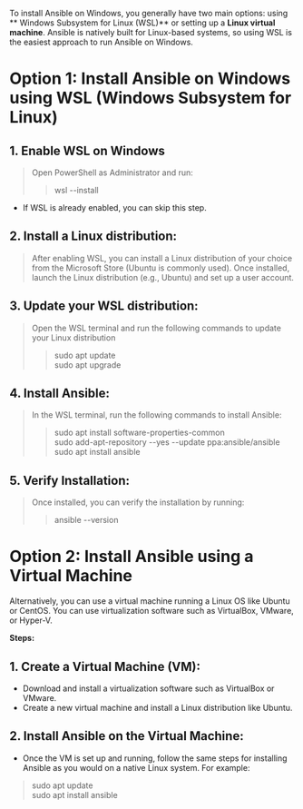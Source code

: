 To install Ansible on Windows, you generally have two main options: using ** Windows Subsystem for Linux (WSL)** or setting up a **Linux virtual machine**. Ansible is natively built for Linux-based systems, so using WSL is the easiest approach to run Ansible on Windows.

# Option 1: Install Ansible on Windows using WSL (Windows Subsystem for Linux)
## 1. Enable WSL on Windows
> Open PowerShell as Administrator and run:
> > wsl --install
* If WSL is already enabled, you can skip this step.

## 2. Install a Linux distribution:
> After enabling WSL, you can install a Linux distribution of your choice from the Microsoft Store (Ubuntu is commonly used).
> Once installed, launch the Linux distribution (e.g., Ubuntu) and set up a user account.

## 3. Update your WSL distribution:
> Open the WSL terminal and run the following commands to update your Linux distribution
> > sudo apt update <br />
sudo apt upgrade

## 4. Install Ansible:

> In the WSL terminal, run the following commands to install Ansible:
> > sudo apt install software-properties-common<br />
> > sudo add-apt-repository --yes --update ppa:ansible/ansible<br />
> > sudo apt install ansible

## 5. Verify Installation:
> Once installed, you can verify the installation by running:
> > ansible --version


# Option 2: Install Ansible using a Virtual Machine

Alternatively, you can use a virtual machine running a Linux OS like Ubuntu or CentOS. You can use virtualization software such as VirtualBox, VMware, or Hyper-V.

**Steps:**
## 1. Create a Virtual Machine (VM):
* Download and install a virtualization software such as VirtualBox or VMware.
* Create a new virtual machine and install a Linux distribution like Ubuntu.

## 2. Install Ansible on the Virtual Machine:
* Once the VM is set up and running, follow the same steps for installing Ansible as you would on a native Linux system. For example:
> sudo apt update<br />
sudo apt install ansible 


